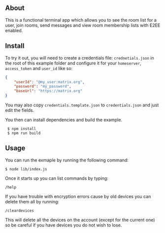 ## About

This is a functional terminal app which allows you to see the room list for a user, join rooms, send messages and view room membership lists with E2EE enabled.

## Install

To try it out, you will need to create a credentials file: `crednetials.json` in the root of this example folder and configure it for your `homeserver`, `access_token` and `user_id` like so:

```json
{
	"userId": "@my_user:matrix.org",
	"password": "my_password",
	"baseUrl": "https://matrix.org"
}
```

You may also copy `credentials.template.json` to `credentials.json` and just edit the fields.

You then can install dependencies and build the example.
```
 $ npm install
 $ npm run build
```

## Usage
You can run the exmaple by running the following command:

```
$ node lib/index.js
```

Once it starts up you can list commands by typing:

```
/help
```

If you have trouble with encryption errors cause by old devices you can delete them all by running:

```
/cleardevices
```

This will delete all the devices on the account (except for the current one) so be careful if you have devices you do not wish to lose.
